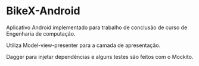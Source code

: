 # BikeX-Android
Aplicativo Android implementado para trabalho de conclusão de curso de Engenharia de computação.

Utiliza Model-view-presenter para a camada de apresentação.

Dagger para injetar dependências e alguns testes são feitos com o Mockito.

